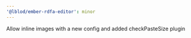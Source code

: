 ```yaml
---
'@lblod/ember-rdfa-editor': minor
---
```


Allow inline images with a new config and added checkPasteSize plugin
